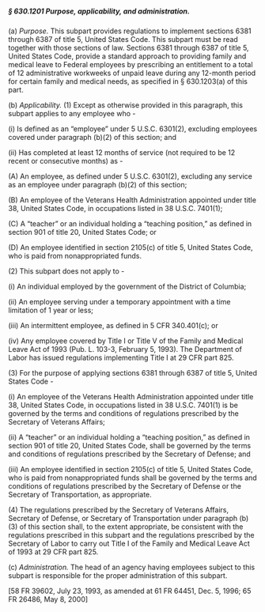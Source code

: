 ##### § 630.1201 Purpose, applicability, and administration. #####

(a) *Purpose.* This subpart provides regulations to implement sections 6381 through 6387 of title 5, United States Code. This subpart must be read together with those sections of law. Sections 6381 through 6387 of title 5, United States Code, provide a standard approach to providing family and medical leave to Federal employees by prescribing an entitlement to a total of 12 administrative workweeks of unpaid leave during any 12-month period for certain family and medical needs, as specified in § 630.1203(a) of this part.

(b) *Applicability.* (1) Except as otherwise provided in this paragraph, this subpart applies to any employee who -

(i) Is defined as an “employee” under 5 U.S.C. 6301(2), excluding employees covered under paragraph (b)(2) of this section; and

(ii) Has completed at least 12 months of service (not required to be 12 recent or consecutive months) as -

(A) An employee, as defined under 5 U.S.C. 6301(2), excluding any service as an employee under paragraph (b)(2) of this section;

(B) An employee of the Veterans Health Administration appointed under title 38, United States Code, in occupations listed in 38 U.S.C. 7401(1);

(C) A “teacher” or an individual holding a “teaching position,” as defined in section 901 of title 20, United States Code; or

(D) An employee identified in section 2105(c) of title 5, United States Code, who is paid from nonappropriated funds.

(2) This subpart does not apply to -

(i) An individual employed by the government of the District of Columbia;

(ii) An employee serving under a temporary appointment with a time limitation of 1 year or less;

(iii) An intermittent employee, as defined in 5 CFR 340.401(c); or

(iv) Any employee covered by Title I or Title V of the Family and Medical Leave Act of 1993 (Pub. L. 103-3, February 5, 1993). The Department of Labor has issued regulations implementing Title I at 29 CFR part 825.

(3) For the purpose of applying sections 6381 through 6387 of title 5, United States Code -

(i) An employee of the Veterans Health Administration appointed under title 38, United States Code, in occupations listed in 38 U.S.C. 7401(1) is be governed by the terms and conditions of regulations prescribed by the Secretary of Veterans Affairs;

(ii) A “teacher” or an individual holding a “teaching position,” as defined in section 901 of title 20, United States Code, shall be governed by the terms and conditions of regulations prescribed by the Secretary of Defense; and

(iii) An employee identified in section 2105(c) of title 5, United States Code, who is paid from nonappropriated funds shall be governed by the terms and conditions of regulations prescribed by the Secretary of Defense or the Secretary of Transportation, as appropriate.

(4) The regulations prescribed by the Secretary of Veterans Affairs, Secretary of Defense, or Secretary of Transportation under paragraph (b)(3) of this section shall, to the extent appropriate, be consistent with the regulations prescribed in this subpart and the regulations prescribed by the Secretary of Labor to carry out Title I of the Family and Medical Leave Act of 1993 at 29 CFR part 825.

(c) *Administration.* The head of an agency having employees subject to this subpart is responsible for the proper administration of this subpart.

[58 FR 39602, July 23, 1993, as amended at 61 FR 64451, Dec. 5, 1996; 65 FR 26486, May 8, 2000]
